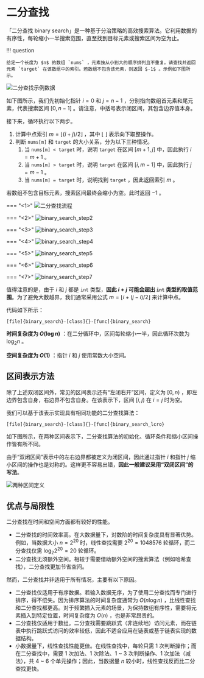 # 二分查找

「二分查找 binary search」是一种基于分治策略的高效搜索算法。它利用数据的有序性，每轮缩小一半搜索范围，直至找到目标元素或搜索区间为空为止。

!!! question

    给定一个长度为 $n$ 的数组 `nums` ，元素按从小到大的顺序排列且不重复。请查找并返回元素 `target` 在该数组中的索引。若数组不包含该元素，则返回 $-1$ 。示例如下图所示。

![二分查找示例数据](binary_search.assets/binary_search_example.png)

如下图所示，我们先初始化指针 $i = 0$ 和 $j = n - 1$ ，分别指向数组首元素和尾元素，代表搜索区间 $[0, n - 1]$ 。请注意，中括号表示闭区间，其包含边界值本身。

接下来，循环执行以下两步。

1. 计算中点索引 $m = \lfloor {(i + j) / 2} \rfloor$ ，其中 $\lfloor \: \rfloor$ 表示向下取整操作。
2. 判断 `nums[m]` 和 `target` 的大小关系，分为以下三种情况。
    1. 当 `nums[m] < target` 时，说明 `target` 在区间 $[m + 1, j]$ 中，因此执行 $i = m + 1$ 。
    2. 当 `nums[m] > target` 时，说明 `target` 在区间 $[i, m - 1]$ 中，因此执行 $j = m - 1$ 。
    3. 当 `nums[m] = target` 时，说明找到 `target` ，因此返回索引 $m$ 。

若数组不包含目标元素，搜索区间最终会缩小为空。此时返回 $-1$ 。

=== "<1>"
    ![二分查找流程](binary_search.assets/binary_search_step1.png)

=== "<2>"
    ![binary_search_step2](binary_search.assets/binary_search_step2.png)

=== "<3>"
    ![binary_search_step3](binary_search.assets/binary_search_step3.png)

=== "<4>"
    ![binary_search_step4](binary_search.assets/binary_search_step4.png)

=== "<5>"
    ![binary_search_step5](binary_search.assets/binary_search_step5.png)

=== "<6>"
    ![binary_search_step6](binary_search.assets/binary_search_step6.png)

=== "<7>"
    ![binary_search_step7](binary_search.assets/binary_search_step7.png)

值得注意的是，由于 $i$ 和 $j$ 都是 `int` 类型，**因此 $i + j$ 可能会超出 `int` 类型的取值范围**。为了避免大数越界，我们通常采用公式 $m = \lfloor {i + (j - i) / 2} \rfloor$ 来计算中点。

代码如下所示：

```src
[file]{binary_search}-[class]{}-[func]{binary_search}
```

**时间复杂度为 $O(\log n)$** ：在二分循环中，区间每轮缩小一半，因此循环次数为 $\log_2 n$ 。

**空间复杂度为 $O(1)$** ：指针 $i$ 和 $j$ 使用常数大小空间。

## 区间表示方法

除了上述双闭区间外，常见的区间表示还有“左闭右开”区间，定义为 $[0, n)$ ，即左边界包含自身，右边界不包含自身。在该表示下，区间 $[i, j)$ 在 $i = j$ 时为空。

我们可以基于该表示实现具有相同功能的二分查找算法：

```src
[file]{binary_search}-[class]{}-[func]{binary_search_lcro}
```

如下图所示，在两种区间表示下，二分查找算法的初始化、循环条件和缩小区间操作皆有所不同。

由于“双闭区间”表示中的左右边界都被定义为闭区间，因此通过指针 $i$ 和指针 $j$ 缩小区间的操作也是对称的。这样更不容易出错，**因此一般建议采用“双闭区间”的写法**。

![两种区间定义](binary_search.assets/binary_search_ranges.png)

## 优点与局限性

二分查找在时间和空间方面都有较好的性能。

- 二分查找的时间效率高。在大数据量下，对数阶的时间复杂度具有显著优势。例如，当数据大小 $n = 2^{20}$ 时，线性查找需要 $2^{20} = 1048576$ 轮循环，而二分查找仅需 $\log_2 2^{20} = 20$ 轮循环。
- 二分查找无须额外空间。相较于需要借助额外空间的搜索算法（例如哈希查找），二分查找更加节省空间。

然而，二分查找并非适用于所有情况，主要有以下原因。

- 二分查找仅适用于有序数据。若输入数据无序，为了使用二分查找而专门进行排序，得不偿失。因为排序算法的时间复杂度通常为 $O(n \log n)$ ，比线性查找和二分查找都更高。对于频繁插入元素的场景，为保持数组有序性，需要将元素插入到特定位置，时间复杂度为 $O(n)$ ，也是非常昂贵的。
- 二分查找仅适用于数组。二分查找需要跳跃式（非连续地）访问元素，而在链表中执行跳跃式访问的效率较低，因此不适合应用在链表或基于链表实现的数据结构。
- 小数据量下，线性查找性能更佳。在线性查找中，每轮只需 1 次判断操作；而在二分查找中，需要 1 次加法、1 次除法、1 ~ 3 次判断操作、1 次加法（减法），共 4 ~ 6 个单元操作；因此，当数据量 $n$ 较小时，线性查找反而比二分查找更快。
